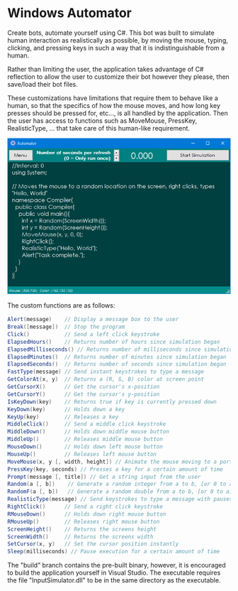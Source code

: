 # Windows Automator
Create bots, automate yourself using C#. This bot was built to simulate human interaction as realistically as possible, by moving the mouse, typing, clicking, and pressing keys in such a way that it is indistinguishable from a human.

Rather than limiting the user, the application takes advantage of C# reflection to allow the user to customize their bot however they please, then save/load their bot files.

These customizations have limitations that require them to behave like a human, so that the specifics of how the mouse moves, and how long key presses should be pressed for, etc..., is all handled by the application. Then the user has access to functions such as MoveMouse, PressKey, RealisticType, ... that take care of this human-like requirement.

![](/screenshots/1.png)

The custom functions are as follows:
```csharp
Alert(message)    // Display a message box to the user
Break([message])  // Stop the program
Click()           // Send a left click keystroke
ElapsedHours()    // Returns number of hours since simulation began
ElapsedMilliseconds() // Returns number of milliseconds since simulation began
ElapsedMinutes()  // Returns number of minutes since simulation began
ElapsedSeconds()  // Returns number of seconds since simulation began
FastType(message) // Send instant keystrokes to type a message
GetColorAt(x, y)  // Returns a (R, G, B) color at screen point
GetCursorX()      // Get the cursor's x-position
GetCursorY()      // Get the cursor's y-position
IsKeyDown(key)    // Returns true if key is currently pressed down
KeyDown(key)      // Holds down a key
KeyUp(key)        // Releases a key
MiddleClick()     // Send a middle click keystroke
MiddleDown()      // Holds down middle mouse button
MiddleUp()        // Releases middle mouse button
MouseDown()       // Holds down left mouse button
MouseUp()         // Releases left mouse button
MoveMouse(x, y [, width, height]) // Animate the mouse moving to a portion of the screen
PressKey(key, seconds) // Presses a key for a certain amount of time
Prompt(message [, title]) // Get a string input from the user
Random(a [, b])    // Generate a random integer from a to b, [or 0 to a]
RandomF(a [, b])   // Generate a random double from a to b, [or 0 to a]
RealisticType(message) // Send keystrokes to type a message with pauses
RightClick()      // Send a right click keystroke
RMouseDown()      // Holds down right mouse button
RMouseUp()        // Releases right mouse button
ScreenHeight()    // Returns the screens height
ScreenWidth()     // Returns the screens width
SetCursor(x, y)   // Set the cursor position instantly
Sleep(milliseconds) // Pause execution for a certain amount of time
```

The "build" branch contains the pre-built binary, however, it is encouraged to build the application yourself in Visual Studio.
The executable requires the file "InputSimulator.dll" to be in the same directory as the executable.
